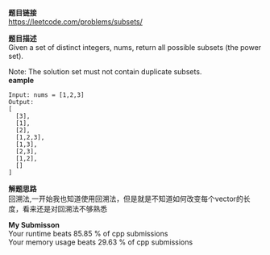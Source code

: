 **题目链接**  
https://leetcode.com/problems/subsets/  

**题目描述**  
Given a set of distinct integers, nums, return all possible subsets (the power set).

Note: The solution set must not contain duplicate subsets.  
**eample**  
```
Input: nums = [1,2,3]
Output:
[
  [3],
  [1],
  [2],
  [1,2,3],
  [1,3],
  [2,3],
  [1,2],
  []
]
```
**解题思路**  
回溯法,一开始我也知道使用回溯法，但是就是不知道如何改变每个vector的长度，看来还是对回溯法不够熟悉

**My Submisson**  
Your runtime beats 85.85 % of cpp submissions  
Your memory usage beats 29.63 % of cpp submissions
